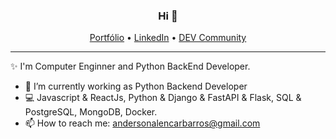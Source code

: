 <h3 align="center">Hi 👋</h3>
<p align="center">
  <a href="https://andersonalencarbarros.github.io/">Portfólio</a> •
  <a href="https://www.linkedin.com/in/alencarbarros/">LinkedIn</a> •
  <a href="https://dev.to/andersonalencarbarros">DEV Community</a>
</p>
 
---
 ✨ I'm Computer Enginner and Python BackEnd Developer.

- 🔭 I’m currently working as Python Backend Developer
- 💻 Javascript & ReactJs, Python & Django & FastAPI & Flask, SQL & PostgreSQL, MongoDB, Docker.
- 📫 How to reach me: andersonalencarbarros@gmail.com
